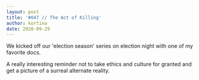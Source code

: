 ```yaml
---
layout: post
title: '#047 // The Act of Killing'
author: kortina
date: 2020-09-29
---
```


We kicked off our 'election season' series on election night with one of my favorite docs.

A really interesting reminder not to take ethics and culture for granted and get a picture of a surreal alternate reality.
